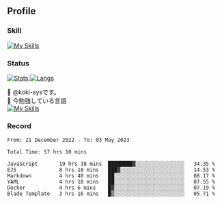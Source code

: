 ## Profile
### Skill
[![My Skills](https://skillicons.dev/icons?i=html,css,javascript,php,java,nodejs,react,bootstrap,docker,laravel,git,github,githubactions,materialui&theme=dark)](https://skillicons.dev)<br>
### Status
[![Stats](https://github-readme-stats.vercel.app/api?username=koki-sys&count_private=true&show_icons=true)
![Langs](https://github-readme-stats.vercel.app/api/top-langs/?username=koki-sys&layout=compact)](https://github.com/koki-sys)

👋 @koki-sysです。<br/>
🌱 今勉強している言語<br/>
[![My Skills](https://skillicons.dev/icons?i=typescript,react,golang&theme=dark)](https://skillicons.dev)


<!---
koki-sys/koki-sys is a ✨ special ✨ repository because its `README.md` (this file) appears on your GitHub profile.
You can click the Preview link to take a look at your changes.
--->

### Record
<!--START_SECTION:waka-->

```text
From: 21 December 2022 - To: 03 May 2023

Total Time: 57 hrs 10 mins

JavaScript       19 hrs 38 mins  ████████▓░░░░░░░░░░░░░░░░   34.35 %
EJS              8 hrs 18 mins   ███▓░░░░░░░░░░░░░░░░░░░░░   14.53 %
Markdown         4 hrs 40 mins   ██░░░░░░░░░░░░░░░░░░░░░░░   08.17 %
YAML             4 hrs 18 mins   ██░░░░░░░░░░░░░░░░░░░░░░░   07.55 %
Docker           4 hrs 6 mins    █▓░░░░░░░░░░░░░░░░░░░░░░░   07.19 %
Blade Template   3 hrs 16 mins   █▒░░░░░░░░░░░░░░░░░░░░░░░   05.71 %
```

<!--END_SECTION:waka-->
